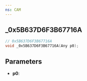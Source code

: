 ```yaml
---
ns: CAM
---
```

## _0x5B637D6F3B67716A

```c
// 0x5B637D6F3B67716A
void _0x5B637D6F3B67716A(Any p0);
```

## Parameters
* **p0**:
